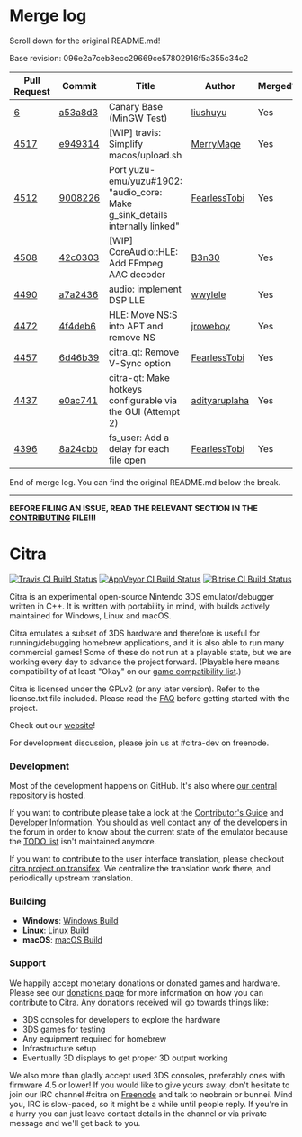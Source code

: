 # Merge log

Scroll down for the original README.md!

Base revision: 096e2a7ceb8ecc29669ce57802916f5a355c34c2

|Pull Request|Commit|Title|Author|Merged?|
|----|----|----|----|----|
|[6](https://github.com/citra-emu/citra-canary/pull/6)|[a53a8d3](https://github.com/citra-emu/citra-canary/pull/6/files/)|Canary Base (MinGW Test)|[liushuyu](https://github.com/liushuyu)|Yes|
|[4517](https://github.com/citra-emu/citra/pull/4517)|[e949314](https://github.com/citra-emu/citra/pull/4517/files/)|[WIP] travis: Simplify macos/upload.sh|[MerryMage](https://github.com/MerryMage)|Yes|
|[4512](https://github.com/citra-emu/citra/pull/4512)|[9008226](https://github.com/citra-emu/citra/pull/4512/files/)|Port yuzu-emu/yuzu#1902: "audio_core: Make g_sink_details internally linked"|[FearlessTobi](https://github.com/FearlessTobi)|Yes|
|[4508](https://github.com/citra-emu/citra/pull/4508)|[42c0303](https://github.com/citra-emu/citra/pull/4508/files/)|[WIP] CoreAudio::HLE: Add FFmpeg AAC decoder|[B3n30](https://github.com/B3n30)|Yes|
|[4490](https://github.com/citra-emu/citra/pull/4490)|[a7a2436](https://github.com/citra-emu/citra/pull/4490/files/)|audio: implement DSP LLE|[wwylele](https://github.com/wwylele)|Yes|
|[4472](https://github.com/citra-emu/citra/pull/4472)|[4f4deb6](https://github.com/citra-emu/citra/pull/4472/files/)|HLE: Move NS:S into APT and remove NS|[jroweboy](https://github.com/jroweboy)|Yes|
|[4457](https://github.com/citra-emu/citra/pull/4457)|[6d46b39](https://github.com/citra-emu/citra/pull/4457/files/)|citra_qt: Remove V-Sync option|[FearlessTobi](https://github.com/FearlessTobi)|Yes|
|[4437](https://github.com/citra-emu/citra/pull/4437)|[e0ac741](https://github.com/citra-emu/citra/pull/4437/files/)|citra-qt: Make hotkeys configurable via the GUI (Attempt 2)|[adityaruplaha](https://github.com/adityaruplaha)|Yes|
|[4396](https://github.com/citra-emu/citra/pull/4396)|[8a24cbb](https://github.com/citra-emu/citra/pull/4396/files/)|fs_user: Add a delay for each file open|[FearlessTobi](https://github.com/FearlessTobi)|Yes|


End of merge log. You can find the original README.md below the break.

------

**BEFORE FILING AN ISSUE, READ THE RELEVANT SECTION IN THE [CONTRIBUTING](https://github.com/citra-emu/citra/wiki/Contributing#reporting-issues) FILE!!!**

Citra
==============
[![Travis CI Build Status](https://travis-ci.org/citra-emu/citra.svg?branch=master)](https://travis-ci.org/citra-emu/citra)
[![AppVeyor CI Build Status](https://ci.appveyor.com/api/projects/status/sdf1o4kh3g1e68m9?svg=true)](https://ci.appveyor.com/project/bunnei/citra)
[![Bitrise CI Build Status](https://app.bitrise.io/app/4ccd8e5720f0d13b/status.svg?token=H32TmbCwxb3OQ-M66KbAyw&branch=master)](https://app.bitrise.io/app/4ccd8e5720f0d13b)

Citra is an experimental open-source Nintendo 3DS emulator/debugger written in C++. It is written with portability in mind, with builds actively maintained for Windows, Linux and macOS.

Citra emulates a subset of 3DS hardware and therefore is useful for running/debugging homebrew applications, and it is also able to run many commercial games! Some of these do not run at a playable state, but we are working every day to advance the project forward. (Playable here means compatibility of at least "Okay" on our [game compatibility list](https://citra-emu.org/game).)

Citra is licensed under the GPLv2 (or any later version). Refer to the license.txt file included. Please read the [FAQ](https://citra-emu.org/wiki/faq/) before getting started with the project.

Check out our [website](https://citra-emu.org/)!

For development discussion, please join us at #citra-dev on freenode.

### Development

Most of the development happens on GitHub. It's also where [our central repository](https://github.com/citra-emu/citra) is hosted.

If you want to contribute please take a look at the [Contributor's Guide](CONTRIBUTING.md) and [Developer Information](https://github.com/citra-emu/citra/wiki/Developer-Information). You should as well contact any of the developers in the forum in order to know about the current state of the emulator because the [TODO list](https://docs.google.com/document/d/1SWIop0uBI9IW8VGg97TAtoT_CHNoP42FzYmvG1F4QDA) isn't maintained anymore.

If you want to contribute to the user interface translation, please checkout [citra project on transifex](https://www.transifex.com/citra/citra). We centralize the translation work there, and periodically upstream translation.

### Building

* __Windows__: [Windows Build](https://github.com/citra-emu/citra/wiki/Building-For-Windows)
* __Linux__: [Linux Build](https://github.com/citra-emu/citra/wiki/Building-For-Linux)
* __macOS__: [macOS Build](https://github.com/citra-emu/citra/wiki/Building-for-macOS)


### Support
We happily accept monetary donations or donated games and hardware. Please see our [donations page](https://citra-emu.org/donate/) for more information on how you can contribute to Citra. Any donations received will go towards things like:
* 3DS consoles for developers to explore the hardware
* 3DS games for testing
* Any equipment required for homebrew
* Infrastructure setup
* Eventually 3D displays to get proper 3D output working

We also more than gladly accept used 3DS consoles, preferably ones with firmware 4.5 or lower! If you would like to give yours away, don't hesitate to join our IRC channel #citra on [Freenode](http://webchat.freenode.net/?channels=citra) and talk to neobrain or bunnei. Mind you, IRC is slow-paced, so it might be a while until people reply. If you're in a hurry you can just leave contact details in the channel or via private message and we'll get back to you.
